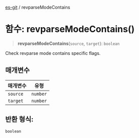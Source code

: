 [es-git](../globals.md) / revparseModeContains

# 함수: revparseModeContains()

> **revparseModeContains**(`source`, `target`): `boolean`

Check revparse mode contains specific flags.

## 매개변수

| 매개변수 | 유형 |
| ------ | ------ |
| `source` | `number` |
| `target` | `number` |

## 반환 형식:

`boolean`
